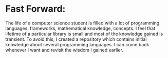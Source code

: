 # Fast Forward:

The life of a computer science student is filled with a lot of programming languages, frameworks, mathematical knowledge, concepts. 
I feel that lifetime of a particular library is small and most of the knowledge gained is transient. 
To avoid this, I created a repository which contains initial knowledge about several programming languages. 
I can come back whenever I want and revisit the wisdom I gained earlier.
